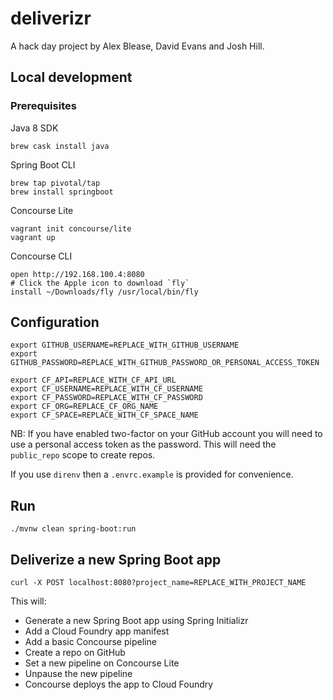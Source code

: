 # deliverizr

A hack day project by Alex Blease, David Evans and Josh Hill.

## Local development

### Prerequisites

Java 8 SDK
```
brew cask install java
```

Spring Boot CLI
```
brew tap pivotal/tap
brew install springboot
```

Concourse Lite
```
vagrant init concourse/lite
vagrant up
```

Concourse CLI
```
open http://192.168.100.4:8080
# Click the Apple icon to download `fly`
install ~/Downloads/fly /usr/local/bin/fly
```

## Configuration

```
export GITHUB_USERNAME=REPLACE_WITH_GITHUB_USERNAME
export GITHUB_PASSWORD=REPLACE_WITH_GITHUB_PASSWORD_OR_PERSONAL_ACCESS_TOKEN

export CF_API=REPLACE_WITH_CF_API_URL
export CF_USERNAME=REPLACE_WITH_CF_USERNAME
export CF_PASSWORD=REPLACE_WITH_CF_PASSWORD
export CF_ORG=REPLACE_CF_ORG_NAME
export CF_SPACE=REPLACE_WITH_CF_SPACE_NAME
```

NB: If you have enabled two-factor on your GitHub account you will need to use a personal access token as the password. This will need the `public_repo` scope to create repos.

If you use `direnv` then a `.envrc.example` is provided for convenience.

## Run

```
./mvnw clean spring-boot:run
```

## Deliverize a new Spring Boot app

```
curl -X POST localhost:8080?project_name=REPLACE_WITH_PROJECT_NAME
```

This will:
- Generate a new Spring Boot app using Spring Initializr 
- Add a Cloud Foundry app manifest
- Add a basic Concourse pipeline
- Create a repo on GitHub
- Set a new pipeline on Concourse Lite
- Unpause the new pipeline
- Concourse deploys the app to Cloud Foundry
